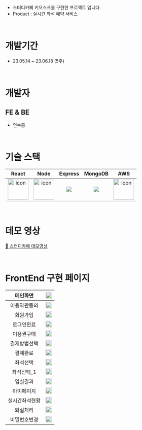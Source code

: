 - 스터디카페 키오스크를 구현한 프로젝트 입니다.
- Product : 실시간 좌석 예약 서비스

</br>


# 개발기간
- 23.05.14 ~ 23.06.18 (5주)
</br>

# 개발자
## FE & BE
- 연수흠
</br>

# 기술 스택

|React|Node|Express|MongoDB|AWS|
| :--: | :--: | :--: | :--: | :--: |
| <img src="https://techstack-generator.vercel.app/react-icon.svg" alt="icon" width="65" height="65" /> | <img src="https://techstack-generator.vercel.app/nginx-icon.svg" alt="icon" width="65" height="65" /> | <img src="https://img.shields.io/badge/express-000000?style=for-the-badge&logo=express&logoColor=white"> | <img src="https://img.shields.io/badge/mongoDB-47A248?style=for-the-badge&logo=MongoDB&logoColor=white"> | <img src="https://techstack-generator.vercel.app/aws-icon.svg" alt="icon" width="65" height="65" />
</br>

# 데모 영상
<a href="#">🔗 스터디카페 데모영상 </a>

</br>


# FrontEnd 구현 페이지


| 메인화면 | <img width=100% src="./images/메인화면.png"> | 
| :--: | :--: |
| 이용약관동의 | <img width=100% src="./images/이용약관동의.png"> |
| 회원가입 | <img width=100% src="./images/회원가입.png"> |
| 로그인완료 | <img width=100% src="./images/로그인완료.png"> |
| 이용권구매 | <img width=100% src="./images/이용권구매.png"> |
| 결제방법선택 | <img width=100% src="./images/결제방법선택.png"> |
| 결제완료 | <img width=100% src="./images/결제완료"> |
| 좌석선택 | <img width=100% src="./images/좌석선택.png"> |
| 좌석선택_1 | <img width=100% src="./images/좌석선택_1.png"> |
| 입실결과 | <img width=100% src="./images/입실결과.png"> |
| 마이페이지 | <img width=100% src="./images/마이페이지.png"> |
| 실시간좌석현황 | <img width=100% src="./images/실시간좌석현황.png"> |
| 퇴실처리 | <img width=100% src="./images/퇴실처리.png"> |
| 비밀번호변경 | <img width=100% src="./images/비밀번호변경.png"> |

